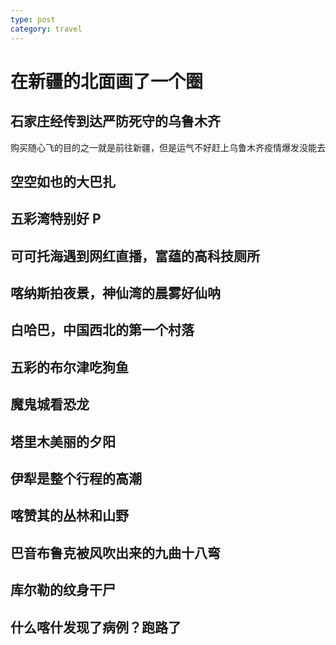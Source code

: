 ```yaml
---
type: post
category: travel
---
```


# 在新疆的北面画了一个圈

## 石家庄经传到达严防死守的乌鲁木齐

购买随心飞的目的之一就是前往新疆，但是运气不好赶上乌鲁木齐疫情爆发没能去

## 空空如也的大巴扎

## 五彩湾特别好 P

## 可可托海遇到网红直播，富蕴的高科技厕所

## 喀纳斯拍夜景，神仙湾的晨雾好仙呐

## 白哈巴，中国西北的第一个村落

## 五彩的布尔津吃狗鱼

## 魔鬼城看恐龙

## 塔里木美丽的夕阳

## 伊犁是整个行程的高潮

## 喀赞其的丛林和山野

## 巴音布鲁克被风吹出来的九曲十八弯

## 库尔勒的纹身干尸

## 什么喀什发现了病例？跑路了
